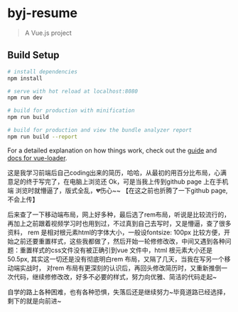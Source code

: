 # byj-resume

> A Vue.js project

## Build Setup

``` bash
# install dependencies
npm install

# serve with hot reload at localhost:8080
npm run dev

# build for production with minification
npm run build

# build for production and view the bundle analyzer report
npm run build --report
```

For a detailed explanation on how things work, check out the [guide](http://vuejs-templates.github.io/webpack/) and [docs for vue-loader](http://vuejs.github.io/vue-loader).

这是我学习前端后自己coding出来的简历，哈哈，从最初的用百分比布局，心满意足的终于写完了，在电脑上浏览还 Ok，可是当我上传到github page 上在手机端
浏览时就懵逼了，版式全乱，💔伤心~~ 【在这之前也折腾了一下github page,不会上传】

后来查了一下移动端布局，网上好多种，最后选了rem布局，听说是比较流行的，再加上之前跟着视频学习时也用到过，不过真到自己去写时，又是懵逼，查了很多资料，
rem 是相对根元素html的字体大小，一般设fontsize: 100px 比较方便，开始之前还要重置样式，这些我都做了，然后开始一轮修修改改，中间又遇到各种问题：重置样式的css文件没有被正确引到vue 文件中，html 根元素大小还是50.5px, 其实这一切还是没有彻底明白rem 布局，又隔了几天，当我在写另一个移动端实战时，
对rem 布局有更深刻的认识后，再回头修改简历时，又重新推倒一次代码，继续修修改改，好多不必要的样式，努力向优雅、简洁的代码走起~

自学的路上各种困难，也有各种恐惧，失落后还是继续努力~毕竟道路已经选择，剩下的就是向前进~